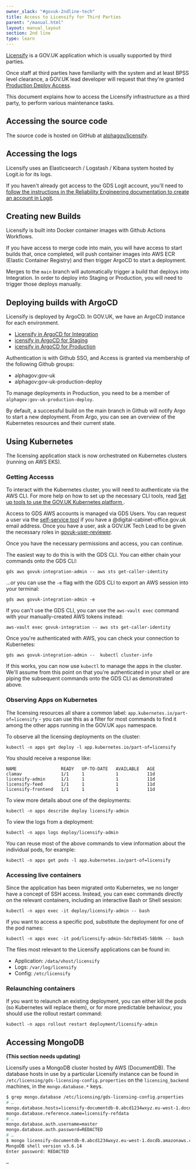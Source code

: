 ```yaml
---
owner_slack: "#govuk-2ndline-tech"
title: Access to Licensify for Third Parties
parent: "/manual.html"
layout: manual_layout
section: 2nd line
type: learn
---
```


[Licensify](/manual/licensing.html) is a GOV.UK application which is usually supported by third parties.

Once staff at third parties have familiarity with the system and at least BPSS level clearance, a GOV.UK lead developer will request that they're granted [Production Deploy Access](/manual/rules-for-getting-production-access.html#production-deploy-access).

This document explains how to access the Licensify infrastructure as a third party, to perform various maintenance tasks.

## Accessing the source code

The source code is hosted on GitHub at [alphagov/licensify](https://github.com/alphagov/licensify).

## Accessing the logs

Licensify uses an Elasticsearch / Logstash / Kibana system hosted by Logit.io for its logs.

If you haven't already got access to the GDS Logit account, you'll need to [follow the instructions in the Reliability Engineering documentation to create an account in Logit](https://reliability-engineering.cloudapps.digital/logging.html#get-started-with-logit).

## Creating new Builds

Licensify is built into Docker container images with Github Actions Workflows.

If you have access to merge code into main, you will have access to start builds that, once completed, will push container images into AWS ECR (Elastic Container Registry) and then trigger ArgoCD to start a deployment.

Merges to the `main` branch will automatically trigger a build that deploys into Integration. In order to deploy into Staging or Production, you will need to trigger those deploys manually.

## Deploying builds with ArgoCD

Licensify is deployed by ArgoCD. In GOV.UK, we have an ArgoCD instance for each environment.

* [Licensify in ArgoCD for Integration](https://argo.eks.integration.govuk.digital/applications/licensify)
* [icensify in ArgoCD for Staging](https://argo.eks.staging.govuk.digital/applications/licensify)
* [icensify in ArgoCD for Production](https://argo.eks.production.govuk.digital/applications/licensify)

Authentication is with Github SSO, and Access is granted via membership of the following Github groups:

* alphagov:gov-uk
* alphagov:gov-uk-production-deploy

To manage deployments in Production, you need to be a member of `alphagov:gov-uk-production-deploy`.

By default, a successful build on the main branch in Github will notify Argo to start a new deployment. From Argo, you can see an overview of the Kubernetes resources and their current state.

## Using Kubernetes

The licensing application stack is now orchestrated on Kubernetes clusters (running on AWS EKS). 

### Getting Accesss
To interact with the Kubernetes cluster, you will need to authenticate via the AWS CLI. For more help on how to set up the necessary CLI tools, read [Set up tools to use the GOV.UK Kubernetes platform
](https://docs.publishing.service.gov.uk/kubernetes/get-started/set-up-tools/).

Access to GDS AWS accounts is managed via GDS Users. You can request a user via the [self-service tool](https://gds-request-an-aws-account.cloudapps.digital/) if you have a @digital-cabinet-office.gov.uk email address. Once you have a user, ask a GOV.UK Tech Lead to be given the necessary roles in [govuk-user-reviewer](https://github.com/alphagov/govuk-user-reviewer).

Once you have the necessary permissions and access, you can continue.

The easiest way to do this is with the GDS CLI. You can either chain your commands onto the GDS CLI:
```
gds aws govuk-integration-admin -- aws sts get-caller-identity
```

...or you can use the `-e` flag with the GDS CLI to export an AWS session into your terminal:
```
gds aws govuk-integration-admin -e
```

If you can't use the GDS CLI, you can use the `aws-vault exec` command with your manually-created AWS tokens instead:
```
aws-vault exec govuk-integration -- aws sts get-caller-identity
```

Once you're authenticated with AWS, you can check your connection to Kubernetes:
```
gds aws govuk-integration-admin --  kubectl cluster-info
```

If this works, you can now use `kubectl` to manage the apps in the cluster. We'll assume from this point on that you're authenticated in your shell or are piping the subsequent commands onto the GDS CLI as demonstrated above.

### Observing Apps on Kubernetes

The licensing resources all share a common label: `app.kubernetes.io/part-of=licensify` - you can use this as a filter for most commands to find it among the other apps running in the GOV.UK `apps` namespace.

To observe all the licensing deployments on the cluster: 
```
kubectl -n apps get deploy -l app.kubernetes.io/part-of=licensify
```

You should receive a response like: 
```
NAME                 READY   UP-TO-DATE   AVAILABLE   AGE
clamav               1/1     1            1           11d
licensify-admin      1/1     1            1           11d
licensify-feed       1/1     1            1           11d
licensify-frontend   1/1     1            1           11d
```

To view more details about one of the deployments:
```
kubectl -n apps describe deploy licensify-admin
````

To view the logs from a deployment:
```
kubectl -n apps logs deploy/licensify-admin
```

You can reuse most of the above commands to view information about the individual pods, for example:

```
kubectl -n apps get pods -l app.kubernetes.io/part-of=licensify
```

### Accessing live containers

Since the application has been migrated onto Kubernetes, we no longer have a concept of SSH access. Instead, you can exec commands directly on the relevant containers, including an interactive Bash or Shell session:

```
kubectl -n apps exec -it deploy/licensify-admin -- bash
```

If you want to access a specific pod, substitute the deployment for one of the pod names:

```
kubectl -n apps exec -it pod/licensify-admin-5dcf84545-58b9k -- bash
```

The files most relevant to the Licensify applications can be found in:

* Application: `/data/vhost/licensify`
* Logs: `/var/log/licensify`
* Config: `/etc/licensify`

### Relaunching containers

If you want to relaunch an existing deployment, you can either kill the pods (so Kubernetes will replace them), or for more predictable behaviour, you should use the rollout restart command:

```
kubectl -n apps rollout restart deployment/licensify-admin
```

## Accessing MongoDB

**(This section needs updating)**

Licensify uses a MongoDB cluster hosted by AWS (DocumentDB). The database hosts in use by a particular Licensify instance can be found in `/etc/licensing/gds-licensing-config.properties` on the `licensing_backend` machines, in the `mongo.database.*` keys.

```sh
$ grep mongo.database /etc/licensing/gds-licensing-config.properties
# …
mongo.database.hosts=licensify-documentdb-0.abcd1234wxyz.eu-west-1.docdb.amazonaws.com,licensify-documentdb-1.abcd1234wxyz.eu-west-1.docdb.amazonaws.com,licensify-documentdb-2.abcd1234wxyz.eu-west-1.docdb.amazonaws.com
mongo.database.reference.name=licensify-refdata
# …
mongo.database.auth.username=master
mongo.database.auth.password=REDACTED
# …
$ mongo licensify-documentdb-0.abcd1234wxyz.eu-west-1.docdb.amazonaws.com/licensify-refdata -u master
MongoDB shell version v3.6.14
Enter password: REDACTED

…
```
